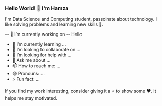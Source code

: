 ### Hello World! 👋 I'm Hamza



I'm Data Science and Computing student, passoinate about technology. I like solving problems and learning new skills 📖. 

-- 🔭 I’m currently working on 
-- Hello 
- 🌱 I’m currently learning ...
- 👯 I’m looking to collaborate on ...
- 🤔 I’m looking for help with ...
- 💬 Ask me about ...
- 📫 How to reach me: ...
- 😄 Pronouns: ...
- ⚡ Fun fact: ...

If you find my work interesting, consider giving it a ⭐ to show some ❤️. It helps me stay motivated.
